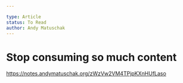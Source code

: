 ```yaml
---

type: Article
status: To Read
author: Andy Matuschak
---
```

# Stop consuming so much content


https://notes.andymatuschak.org/zWzVw2VM4TPjpKXnHUfLaso